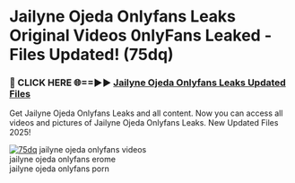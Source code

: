 # Jailyne Ojeda Onlyfans Leaks Original Videos 0nlyFans Leaked - Files Updated! (75dq)

<h3>🔴 CLICK HERE 🌐==►► <a href="https://best4dudes.click/HH4t6V" rel="nofollow">Jailyne Ojeda Onlyfans Leaks Updated Files</a></h3>

Get Jailyne Ojeda Onlyfans Leaks and all content. Now you can access all videos and pictures of Jailyne Ojeda Onlyfans Leaks. New Updated Files 2025!

[![75dq](https://github.com/user-attachments/assets/8c521d6e-e6e3-4a75-9320-d58ab9d79d5b)](https://best4dudes.click/HH4t6V)
jailyne ojeda onlyfans videos<br>
jailyne ojeda onlyfans erome<br>
jailyne ojeda onlyfans porn
